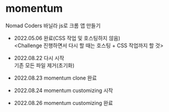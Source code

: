 # momentum
Nomad Coders 바닐라 js로 크롬 앱 만들기 <br>
- 2022.05.06 완료(CSS 작업 및 호스팅하지 않음) <br>
<Challenge 진행하면서 다시 할 때는 호스팅 + CSS 작업까지 할 것>

- 2022.08.22 다시 시작 <br>
기존 모든 파일 제거(초기화)

- 2022.08.23 momentum clone 완료 <br>

- 2022.08.24 momentum customizing 시작 <br>

- 2022.08.26 momentum customizing 완료 <br>